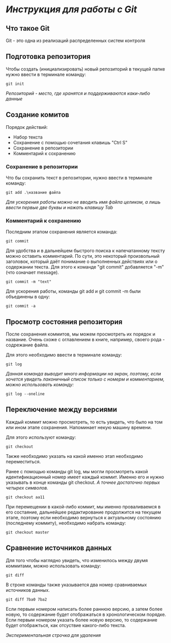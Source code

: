 # ***Инструкция для работы с Git***

## **Что такое Git**

Git - это одна из реализаций распределенных систем контроля

## **Подготовка репозитория**

Чтобы создать (инициализировать) новый репозиторий в текущей папке нужно ввести в терминале команду:
    
    git init

*Репозиторий - место, где хранятся и поддерживаются каки-либо данные*

## **Создание комитов**

Порядок действий:

* Набор текста
* Сохранение с помощью сочетания клавишь "Сtrl S"
* Сохранение в репозитории
* Комментарий к сохранению

### **Сохранение в репозитории**

Что бы сохранить текст в репозитории, нужно ввести в терминале команду:

    git add .\название файла

*Для ускорения работы можно не вводить имя файла целиком, а лишь ввести первые две буквы и нажать клавишу Tab*

### **Комментарий к сохранению**

Последним этапом сохранения является команда:

    git commit

Для удобства и в дальнейшем быстрого поиска к напечатанному тексту можно оставить комментарий. По сути, это некоторый произвольный заголовок, который даёт понимание о выполненных действиях или о содержании текста. Для этого к команде "git commit" добавляется "-m" (что означает message).

    git commit -m "text"

Для ускорения работы, команды git add и git commit -m были объединены в одну:

    git commit -a

## **Просмотр состояния репозитория**

После сохранения коммитов, мы можем просмотреть их порядок и название. Очень схоже с оглавлением в книге, например, своего рода - содрежание файла.

Для этого необходимо ввести в терминале команду:

    git log

*Данная команда выводит много информации на экран, поэтому, если хочется увидеть лаконичный список только с номерм и комментарием, можно использовать команду:*

    git log --oneline

## **Переключение между версиями**

Каждый коммит можно просмотреть, то есть увидеть, что было на том или ином этапе сохранения. Напоминает некую машину времени.

Для этого используют команду:

    git checkout

Также необходимо указать на какой именно этап необходимо переместиться. 

Ранее с помощью команды git log, мы могли просмотреть какой идентификационный номер имеет каждый коммит. Именно его и нужно указывать в конце команды git checkout. *А точнее достаточно первых четырех символов.*

    git checkout aa11

При перемещении в какой-либо коммит, мы именно проваливаемся в его состаяние, дальнейшее редактирование продолжится на текущем этапе, поэтому если необходимо вернуться к актуальному состоянию (последнему коммиту), необходимо набрать команду:

    git checkout master

## **Сравнение источников данных**

Для того чтобы наглядно увидеть, что изменилось между двумя коммитами, можно использовать команду:

    git diff

В строке команды также указывается два номер сравниваемых источников данных. 

    git diff 7ba0 7ba2

Если первым номером написать более раннюю версию, а затем более новую, то содержание будет отображаться в хронологическом порядке. Если первым номером указать более новую версию, то содержание будет отображться, как отсуствие какого-либо текста.

*Экспериментальная строчка для удаления*
